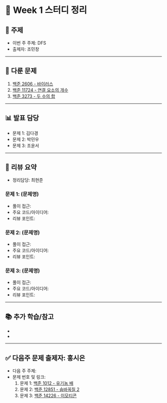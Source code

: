 ﻿# 📆 Week 1 스터디 정리

## 📌 주제
- 이번 주 주제: DFS
- 출제자: 조민창

---

## 📂 다룬 문제
1. [백준 2606 - 바이러스](https://www.acmicpc.net/problem/2606)
2. [백준 11724 - 연결 요소의 개수](https://www.acmicpc.net/problem/11724)
3. [백준 3273 - 두 수의 합](https://www.acmicpc.net/problem/3273)

---

## 📊 발표 담당
- 문제 1: 김다경
- 문제 2: 박민우
- 문제 3: 조윤서

---

## 📝 리뷰 요약
- 정리담당: 최현준
### 문제 1: (문제명)
- 풀이 접근:
- 주요 코드/아이디어:
- 리뷰 포인트:

### 문제 2: (문제명)
- 풀이 접근:
- 주요 코드/아이디어:
- 리뷰 포인트:

### 문제 3: (문제명)
- 풀이 접근:
- 주요 코드/아이디어:
- 리뷰 포인트:

---

## 📚 추가 학습/참고
- 
- 

---

## ✅ 다음주 문제 출제자: 홍시은
- 다음 주 주제: 
- 문제 번호 및 링크:
  1. 문제 1: [백준 1012 - 유기농 배]((https://www.acmicpc.net/problem/1012))
  2. 문제 2: [백준 12851 - 숨바꼭질 2]((https://www.acmicpc.net/problem/12851))
  3. 문제 3: [백준 14226 - 이모티콘]((https://www.acmicpc.net/problem/14226))
